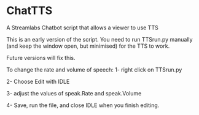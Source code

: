 # ChatTTS
A Streamlabs Chatbot script that allows a viewer to use TTS

This is an early version of the script. You need to run TTSrun.py manually (and keep the window open, but minimised) for the TTS to work.

Future versions will fix this.


To change the rate and volume of speech: 
1- right click on TTSrun.py

2- Choose Edit with IDLE

3- adjust the values of speak.Rate and speak.Volume

4- Save, run the file, and close IDLE when you finish editing.
